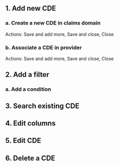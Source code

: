 ## 1. Add new CDE

### a. Create a new CDE in claims domain

Actions: Save and add more, Save and close, Close

### b. Associate a CDE in provider

Actions: Save and add more, Save and close, Close

## 2. Add a filter

### a. Add a condition

## 3. Search existing CDE

## 4. Edit columns

## 5. Edit CDE

## 6. Delete a CDE
